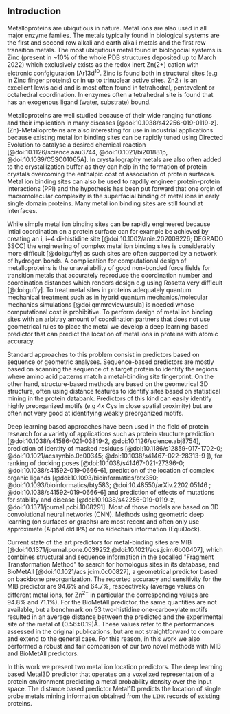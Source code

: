 ## Introduction

Metalloproteins are ubiqutious in nature. Metal ions are also used in all major enzyme familes. The metals typically found in biological systems are the first and second row alkali and earth alkali metals and the first row transition metals. The most ubiqutious metal found in biologocial systems is Zinc (present in ~10% of the whole PDB structures deposited up to March 2022)<!-- ZN ligand in  18889 structures, 187844 total structures deposited in PDB. Considering all Zn-containing structures, the number is unchanged in practice (18923/187844=10%)--> which exclusively exists as the redox inert Zn(2+) cation with elctronic confgiguration [Ar]3d<sup>10</sup>. Zinc is found both in structural sites (e.g in Zinc finger proteins) or in up to trinuclear active sites. Zn2+ is an excellent lewis acid and is most often found in tetrahedral, pentavelent or octahedral coordination. In enzymes often a tetrahedral site is found that has an exogenous ligand (water, substrate) bound. 


Metalloproteins are well studied because of their wide ranging functions and their implication in many diseases [@doi:10.1038/s42256-019-0119-z]. (Zn)-Metalloproteins are also interesting for use in industrial applications because existing metal ion binding sites can be rapidly tuned using Directed Evolution to catalyse a desired chemical reaction [@doi:10.1126/science.aau3744, @doi:10.1021/bi201881p, @doi:10.1039/C5SC01065A]. In crystallography metals are also often added to the crystallization buffer as they can help in the formation of protein crystals overcoming the enthalpic cost of association of protein surfaces.  Metal ion binding sites can also be used to rapdily engineer protein-protein interactions (PPI) and the hypothesis has been put forward that one orgin of macromolecular complexity is the superfacial binding of metal ions in early single domain proteins. Many metal ion binding sites are still found at interfaces. 

While simple metal ion binding sites can be rapidly engineered because intial coordination on a protein surface can for example be achieved by creating an i, i+4 di-histidine site [@doi:10.1002/anie.202009226; DEGRADO 3SCC] the engineering of complex metal ion binding sites is considerably more difficult [@doi:guffy] as such sites are often supported by a network of hydrogen bonds. A complication for computational design of metalloproteins is the unavailability of good non-bonded force fields for transition metals that accurately reproduce the coordination number and coordination distances which renders design e.g using Rosetta very difficult [@doi:guffy]. To treat metal sites in proteins adequately quantum mechanical treatment such as in hybrid quantum mechanics/molecular mechanics simulations [@doi:qmmreviewursula] is needed whose computational cost is prohibitive. To perform design of metal ion binding sites with an arbitray amount of coordination partners that does not use geometrical rules to place the metal we develop a deep learning based predictor that can predict the location of metal ions in proteins with atomic accuracy. <!-- consider moving this last sentence on waht we developed to the last part of introduction-->

Standard approaches to this problem consist in predictors based on sequence or geometric analyses. Sequence-based predictors are mostly based on scanning the sequence of a target protein to identify the regions where amino acid patterns match a metal-binding site fingerprint. 
On the other hand, structure-based methods are based on the geometrical 3D structure, often using distance features to identify sites based on statistical mining in the protein databank.  Predictors of this kind can easily identify highly preorganized motifs (e.g 4x Cys in close spatial proximity) but are often not very good at identifying weakly preorganized motifs.  <!--not sure if this is okay or more details are needed (one idea could be to give reference to some review/papers where a more detailed desciption of the landscape of possible predictions is present)-->

Deep learning based approaches have been used  in the field of protein research for a variety of applications such as protein structure prediction [@doi:10.1038/s41586-021-03819-2, @doi:10.1126/science.abj8754], prediction of identity of masked residues [@doi:10.1186/s12859-017-1702-0; @doi:10.1021/acssynbio.0c00345; @doi:10.1038/s41467-022-28313-9 ]), for ranking of docking poses [@doi:10.1038/s41467-021-27396-0; @doi:10.1038/s41592-019-0666-6], prediction of the location of complex organic ligands [@doi:10.1093/bioinformatics/btx350; @doi:10.1093/bioinformatics/bty583; @doi:10.48550/arXiv.2202.05146 ; @doi:10.1038/s41592-019-0666-6] and prediction of effects of mutations for stability and disease [@doi:10.1038/s42256-019-0119-z, @doi:10.1371/journal.pcbi.1008291]. Most of those models are based on 3D convolutional neural networks (CNN). Methods using geometric deep learning (on surfaces or graphs) are most recent and often only use approximate (AlphaFold IPA) or no sidechain information (EquiDock). 

Current state of the art predictors for metal-binding sites are MIB [@doi:10.1371/journal.pone.0039252,@doi:10.1021/acs.jcim.6b00407], which combines structural and sequence information in the socalled "Fragment Transformation Method" to search for homologus sites in its database, and BioMetAll [@doi:10.1021/acs.jcim.0c00827], a geometrical predictor based on backbone preorganization. The reported accuracy and sensitivity for the MIB predictor are 94.6% and 64.7%, respectiveky (average values on different metal ions, for Zn<sup>2+</sup> in particular the corresponding values are 94.8% and	71.1%). For the BioMetAll predictor, the same quantities are not available, but a benchmark on 53 two-histidine one-carboxylate motifs resulted in an average distance between the predicted and the experimental site of the metal of (0.56±0.19)Å. These values refer to the performances assessed in the original publications, but are not straightforward to compare and extend to the general case. For this reason, in this work we also performed a robust and fair comparison of our two novel methods with MIB and BioMetAll predictors.

In this work we present two metal ion location predictors. The deep learning based Metal3D predictor that operates on a voxelixed representation of a protein environment predicting a metal probability density over the input space. The distance based predictor Metal1D predicts the location of single probe metals mining information obtained from the `LINK` records of existing proteins.

<!-- Still missing sections -->


<!-- 

many biological functions [Percora review]? 
As oneof the most prevalent transition metal cofactors in
biological systems, it plays structural, signaling, and regulatory
roles and is found in all six classes of enzymes (most commonly
hydrolases



Understanding where metals bind in biology is related to health [@doi:10.1038/s42256-019-0119-z], biocatalyis [Kuhlman, Hilvert] and PPIs [Tezcan]. 

Starting with pioneering studies in the 1990 s,[@doi:10.1126/science.8346440;@doi:10.1146/annurev.biochem.68.1.779]there have been notable successes inthe de novo design of functional metalloproteins, which arepredominantly based on four-helix bundle anda-helicalcoiled-coiled motifs with readily parametrizable structure [@doi:10.1002/anie.202009226]. 


Zinc exists as a redox-inert Zn(II) cation with an electron configuration of [Ar]3d10
These properties with the lack of ligand field effects make zinc an excellent metal for different coordination numbers and binding geometries in different biological systems.
 Zinc can be found as an active site metal (cofactor) in all six IUBMB enzyme classes
### Deep learning on proteins
Torng/Shroff 3DCNN bio stuff 
Ananad DeepRank
Correia surface studies Nat Methods 


### Enzymes

### Interfaces
It has been hypothesized that some modern metalloproteins may have emerged through the metal-nucleated oligomerization of small peptides or protein domains, followed by the evolution of the resulting assemblies into stable, functional architecture.


Metal-Templated Interface Redesign (MeTIR) ). These strategies, inspired by both the proposed evolutionary roles of metals and their prevalence in natural PPIs, take advantage of the favorable properties of metal coordination (bonding strength, directionality, and reversibility) to guide protein self-assembly with minimal design and engineering

In order to circumvent the complexity of constructing extensive noncovalent interfaces, which are typically involved in natural PPIs

### Existing approaches

Computational predictors of metal-binding sites built on sequence analyses are mostly based on scanning the sequence of a target protein to identify those regions where amino acid patterns match a metal-binding site fingerprint. For zinc binding sites often two histidine spaced by one residue which allows to readily detect the motif are easy to detect. These predictors yield the identites of the coordinating residues. 

Structural detectors often used distance features to identify sites based on statistical mining in the protein databank.  Predictors trained like this can identify highly preorganized motifs (e.g 4x Cys in close spatial proximity) but are often not very good at identifying weakly preorganized motifs. Current state of the art predictors (MIB, BioMetAll) use fragments/homology to predict the location of the metal or backbone preorganization predicting an approximate position of the metal that is less sensitive to the exact side chain geometry thus affording higher sensitivity to detect metal sites(BioMetAll). MIB [@doi:10.1021/acs.jcim.6b00407] uses the fragmentation transformation method to search for homologus sites in its database


In our work we develop two new predictors primarily intended for zinc binding sites - Metal1D and Metal3D that are more accurate and sensitive than existing approaches in predicting metal ion binding sites. We evaluate their capability with respect to  -->

